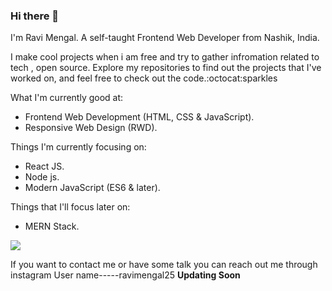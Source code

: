 ### Hi there 👋 

I'm Ravi Mengal.
A self-taught Frontend Web Developer from Nashik, India.

I make cool projects when i am free and try to gather infromation related to tech , open source.
Explore my repositories to find out the projects that I've worked on, and feel free to check out the code.:octocat:sparkles


What I'm currently good at:

 * Frontend Web Development (HTML, CSS & JavaScript).
 * Responsive Web Design (RWD).


Things I'm currently focusing on:

* React JS.
* Node js.
* Modern JavaScript (ES6 & later).

Things that I'll focus later on:

* MERN Stack.



<img src="https://github-readme-stats.vercel.app/api?username=ravimengal&&show_icons=true&title_color=FFFFFF&icon_color=bb2acf&text_color=daf7dc&bg_color=00EFFB">


If you want to contact me or have some talk you can reach out me through instagram User name-----ravimengal25
**Updating Soon**
